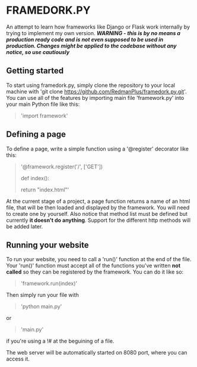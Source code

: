 # FRAMEDORK.PY

An attempt to learn how frameworks like Django or Flask work internally by trying to implement my own version.
***WARNING - this is by no means a production ready code and is not even supposed to be used in production. Changes might be applied to the codebase without any notice, so use cautiously***

## Getting started

To start using framedork.py, simply clone the repository to your local machine with 'git clone https://github.com/RedmanPlus/framedork.py.git'. You can use all of the features by importing main file 'framework.py' into your main Python file like this:
> 'import framework'

## Defining a page

To define a page, write a simple function using a '@register' decorator like this:

> '@framework.register('/', ['GET'])
>
> def index():
>
>   return "index.html"'

At the current stage of a project, a page function returns a name of an html file, that will be then loaded and displayed by the framework. You will need to create one by yourself.
Also notice that method list must be defined but currently **it doesn't do anything**. Support for the different http methods will be added later.

## Running your website

To run your website, you need to call a 'run()' function at the end of the file. Your 'run()' function must accept all of the functions you've written **not called** so they can be registered by the framework. You can do it like so:

> 'framework.run(index)'

Then simply run your file with

> 'python main.py'

or

> 'main.py'

if you're using a !# at the beguining of a file.

The web server will be automatically started on 8080 port, where you can access it.